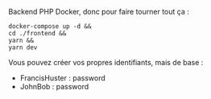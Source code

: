 

Backend PHP Docker, donc pour faire tourner tout ça :
````shell
docker-compose up -d &&
cd ./frontend &&
yarn &&
yarn dev
````

Vous pouvez créer vos propres identifiants, mais de base : 
- FrancisHuster : password
- JohnBob : password
